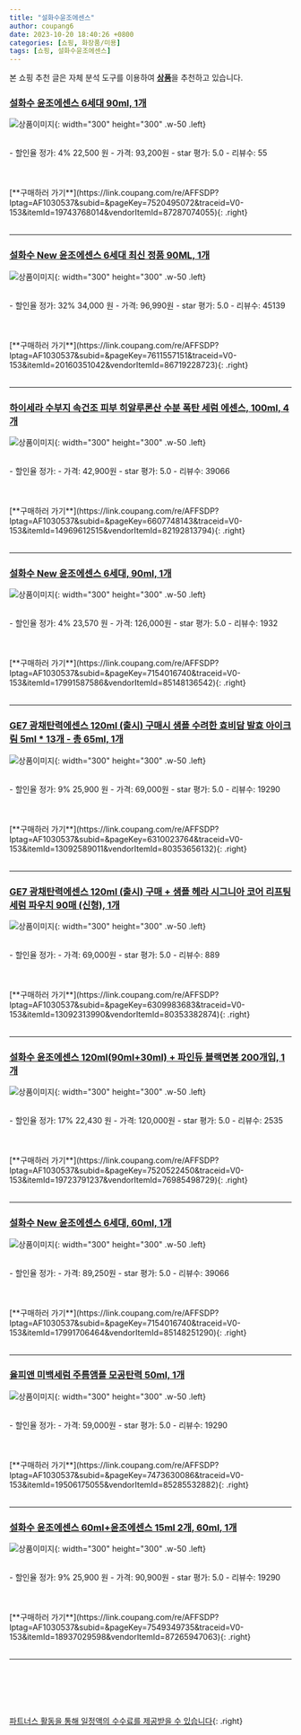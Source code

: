 ```yaml
---
title: "설화수윤조에센스"
author: coupang6
date: 2023-10-20 18:40:26 +0800
categories: [쇼핑, 화장품/미용]
tags: [쇼핑, 설화수윤조에센스]
---
```


본 쇼핑 추천 글은 자체 분석 도구를 이용하여 [**상품**](https://link.coupang.com/a/bao1ui)을 추천하고 있습니다.

### [설화수 윤조에센스 6세대 90ml, 1개](https://link.coupang.com/re/AFFSDP?lptag=AF1030537&subid=&pageKey=7520495072&traceid=V0-153&itemId=19743768014&vendorItemId=87287074055)

![상품이미지](https://thumbnail10.coupangcdn.com/thumbnails/remote/230x230ex/image/vendor_inventory/a8d3/0cfb8733123329740f5ed1f4eab1c433ba24e72cde98e007a125fe2baaef.jpg){: width="300" height="300" .w-50 .left}


<br>
- 할인율 정가: 4%  22,500   원
- 가격: 93,200원
- star 평가: 5.0
- 리뷰수: 55
<br>
<br>
<br>
<br>
[**구매하러 가기**](https://link.coupang.com/re/AFFSDP?lptag=AF1030537&subid=&pageKey=7520495072&traceid=V0-153&itemId=19743768014&vendorItemId=87287074055){: .right}
<br>
<br>

---

### [설화수 New 윤조에센스 6세대 최신 정품 90ML, 1개](https://link.coupang.com/re/AFFSDP?lptag=AF1030537&subid=&pageKey=7611557151&traceid=V0-153&itemId=20160351042&vendorItemId=86719228723)

![상품이미지](https://thumbnail9.coupangcdn.com/thumbnails/remote/230x230ex/image/vendor_inventory/c90c/95e0ebf66fc56cca9c29267d0d5ce3f28c6c8353b641e4c0f3fb60feba85.jpg){: width="300" height="300" .w-50 .left}


<br>
- 할인율 정가: 32%  34,000   원
- 가격: 96,990원
- star 평가: 5.0
- 리뷰수: 45139
<br>
<br>
<br>
<br>
[**구매하러 가기**](https://link.coupang.com/re/AFFSDP?lptag=AF1030537&subid=&pageKey=7611557151&traceid=V0-153&itemId=20160351042&vendorItemId=86719228723){: .right}
<br>
<br>

---

### [하이세라 수부지 속건조 피부 히알루론산 수분 폭탄 세럼 에센스, 100ml, 4개](https://link.coupang.com/re/AFFSDP?lptag=AF1030537&subid=&pageKey=6607748143&traceid=V0-153&itemId=14969612515&vendorItemId=82192813794)

![상품이미지](https://thumbnail8.coupangcdn.com/thumbnails/remote/230x230ex/image/vendor_inventory/be0b/63f27fe8829bdd0ed82e5ea1d0e3562e3e9813499432078a82d45c9814ad.png){: width="300" height="300" .w-50 .left}


<br>
- 할인율 정가: 
- 가격: 42,900원
- star 평가: 5.0
- 리뷰수: 39066
<br>
<br>
<br>
<br>
[**구매하러 가기**](https://link.coupang.com/re/AFFSDP?lptag=AF1030537&subid=&pageKey=6607748143&traceid=V0-153&itemId=14969612515&vendorItemId=82192813794){: .right}
<br>
<br>

---

### [설화수 New 윤조에센스 6세대, 90ml, 1개](https://link.coupang.com/re/AFFSDP?lptag=AF1030537&subid=&pageKey=7154016740&traceid=V0-153&itemId=17991587586&vendorItemId=85148136542)

![상품이미지](https://thumbnail6.coupangcdn.com/thumbnails/remote/230x230ex/image/retail/images/5843319823196011-2a7350ca-670b-47c3-a7cd-d0e0320e7787.jpg){: width="300" height="300" .w-50 .left}


<br>
- 할인율 정가: 4%  23,570   원
- 가격: 126,000원
- star 평가: 5.0
- 리뷰수: 1932
<br>
<br>
<br>
<br>
[**구매하러 가기**](https://link.coupang.com/re/AFFSDP?lptag=AF1030537&subid=&pageKey=7154016740&traceid=V0-153&itemId=17991587586&vendorItemId=85148136542){: .right}
<br>
<br>

---

### [GE7 광채탄력에센스 120ml (출시) 구매시 샘플 수려한 효비담 발효 아이크림 5ml * 13개 - 총 65ml, 1개](https://link.coupang.com/re/AFFSDP?lptag=AF1030537&subid=&pageKey=6310023764&traceid=V0-153&itemId=13092589011&vendorItemId=80353656132)

![상품이미지](https://thumbnail9.coupangcdn.com/thumbnails/remote/230x230ex/image/vendor_inventory/ba0b/64e02eaa5c96c97a32446c0e3bfc157b88a6f2acda04f6789bd62ec8c4a1.jpg){: width="300" height="300" .w-50 .left}


<br>
- 할인율 정가: 9%  25,900   원
- 가격: 69,000원
- star 평가: 5.0
- 리뷰수: 19290
<br>
<br>
<br>
<br>
[**구매하러 가기**](https://link.coupang.com/re/AFFSDP?lptag=AF1030537&subid=&pageKey=6310023764&traceid=V0-153&itemId=13092589011&vendorItemId=80353656132){: .right}
<br>
<br>

---

### [GE7 광채탄력에센스 120ml (출시) 구매 + 샘플 헤라 시그니아 코어 리프팅 세럼 파우치 90매 (신형), 1개](https://link.coupang.com/re/AFFSDP?lptag=AF1030537&subid=&pageKey=6309983683&traceid=V0-153&itemId=13092313990&vendorItemId=80353382874)

![상품이미지](https://thumbnail7.coupangcdn.com/thumbnails/remote/230x230ex/image/vendor_inventory/5292/631db4483abded8e2ab797d2828c005f936dd822f62e6e003f8ec8f1b68d.jpg){: width="300" height="300" .w-50 .left}


<br>
- 할인율 정가: 
- 가격: 69,000원
- star 평가: 5.0
- 리뷰수: 889
<br>
<br>
<br>
<br>
[**구매하러 가기**](https://link.coupang.com/re/AFFSDP?lptag=AF1030537&subid=&pageKey=6309983683&traceid=V0-153&itemId=13092313990&vendorItemId=80353382874){: .right}
<br>
<br>

---

### [설화수 윤조에센스 120ml(90ml+30ml) + 파인듀 블랙면봉 200개입, 1개](https://link.coupang.com/re/AFFSDP?lptag=AF1030537&subid=&pageKey=7520522450&traceid=V0-153&itemId=19723791237&vendorItemId=76985498729)

![상품이미지](https://thumbnail8.coupangcdn.com/thumbnails/remote/230x230ex/image/vendor_inventory/7d6f/eea8e5b2f4c6141e2b9d1984956d19f09c84966cff9c00cadf4a0de1c464.jpg){: width="300" height="300" .w-50 .left}


<br>
- 할인율 정가: 17%  22,430   원
- 가격: 120,000원
- star 평가: 5.0
- 리뷰수: 2535
<br>
<br>
<br>
<br>
[**구매하러 가기**](https://link.coupang.com/re/AFFSDP?lptag=AF1030537&subid=&pageKey=7520522450&traceid=V0-153&itemId=19723791237&vendorItemId=76985498729){: .right}
<br>
<br>

---

### [설화수 New 윤조에센스 6세대, 60ml, 1개](https://link.coupang.com/re/AFFSDP?lptag=AF1030537&subid=&pageKey=7154016740&traceid=V0-153&itemId=17991706464&vendorItemId=85148251290)

![상품이미지](https://thumbnail6.coupangcdn.com/thumbnails/remote/230x230ex/image/retail/images/7365518760476-d8e188a1-78fe-4ac6-bd03-6cdfe8de6d13.jpg){: width="300" height="300" .w-50 .left}


<br>
- 할인율 정가: 
- 가격: 89,250원
- star 평가: 5.0
- 리뷰수: 39066
<br>
<br>
<br>
<br>
[**구매하러 가기**](https://link.coupang.com/re/AFFSDP?lptag=AF1030537&subid=&pageKey=7154016740&traceid=V0-153&itemId=17991706464&vendorItemId=85148251290){: .right}
<br>
<br>

---

### [율피앤 미백세럼 주름앰플 모공탄력 50ml, 1개](https://link.coupang.com/re/AFFSDP?lptag=AF1030537&subid=&pageKey=7473630086&traceid=V0-153&itemId=19506175055&vendorItemId=85285532882)

![상품이미지](https://thumbnail10.coupangcdn.com/thumbnails/remote/230x230ex/image/vendor_inventory/7021/4661056d86b3b11923cdc271ce2b1756cd35d93acebd1f1e09a19f0a8679.jpg){: width="300" height="300" .w-50 .left}


<br>
- 할인율 정가: 
- 가격: 59,000원
- star 평가: 5.0
- 리뷰수: 19290
<br>
<br>
<br>
<br>
[**구매하러 가기**](https://link.coupang.com/re/AFFSDP?lptag=AF1030537&subid=&pageKey=7473630086&traceid=V0-153&itemId=19506175055&vendorItemId=85285532882){: .right}
<br>
<br>

---

### [설화수 윤조에센스 60ml+윤조에센스 15ml 2개, 60ml, 1개](https://link.coupang.com/re/AFFSDP?lptag=AF1030537&subid=&pageKey=7549349735&traceid=V0-153&itemId=18937029598&vendorItemId=87265947063)

![상품이미지](https://thumbnail10.coupangcdn.com/thumbnails/remote/230x230ex/image/vendor_inventory/2e73/4643db2e7ee3dc97e12a0a4d61b9e7d6818cf8fa8513fd840d1a9de109cc.jpg){: width="300" height="300" .w-50 .left}


<br>
- 할인율 정가: 9%  25,900   원
- 가격: 90,900원
- star 평가: 5.0
- 리뷰수: 19290
<br>
<br>
<br>
<br>
[**구매하러 가기**](https://link.coupang.com/re/AFFSDP?lptag=AF1030537&subid=&pageKey=7549349735&traceid=V0-153&itemId=18937029598&vendorItemId=87265947063){: .right}
<br>
<br>

---
<br><br><br><br><br> [파트너스 활동을 통해 일정액의 수수료를 제공받을 수 있습니다](https://link.coupang.com/a/bao1ui){: .right}